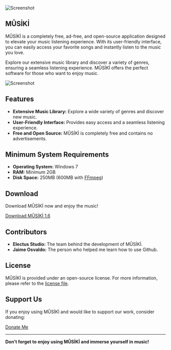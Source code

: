 ![Screenshot](https://img.itch.zone/aW1nLzE4NDA2MTg2LnBuZw==/original/eR42fz.png)

## MÛSİKİ

MÛSİKİ is a completely free, ad-free, and open-source application designed to elevate your music listening experience. With its user-friendly interface, you can easily access your favorite songs and instantly listen to the music you love.

Explore our extensive music library and discover a variety of genres, ensuring a seamless listening experience. MÛSİKİ offers the perfect software for those who want to enjoy music.


![Screenshot](https://img.itch.zone/aW1hZ2UvMzAzNDE0Ni8xODUzNTc2MC5wbmc=/original/m1nmXX.png)

## Features

- **Extensive Music Library:** Explore a wide variety of genres and discover new music.
- **User-Friendly Interface:** Provides easy access and a seamless listening experience.
- **Free and Open Source:** MÛSİKİ is completely free and contains no advertisements.

## Minimum System Requirements

- **Operating System:** Windows 7
- **RAM:** Minimum 2GB
- **Disk Space:** 250MB (600MB with [FFmpeg](https://www.ffmpeg.org/))

## Download

Download MÛSİKİ now and enjoy the music!

[Download MÛSİKİ 1.6](https://electus-studio.itch.io/msk)

## Contributors

- **Electus Studio:** The team behind the development of MÛSİKİ.
- **Jaime Osvaldo:** The person who helped me learn how to use Github.

## License

MÛSİKİ is provided under an open-source license. For more information, please refer to the [license file](LICENSE.txt).

## Support Us

If you enjoy using MÛSİKİ and would like to support our work, consider donating:

[Donate Me](https://electus-studio.itch.io/msk/purchase)

---

**Don’t forget to enjoy using MÛSİKİ and immerse yourself in music!**
